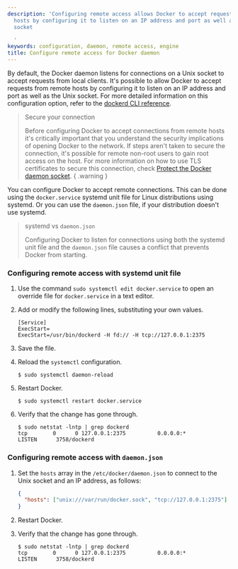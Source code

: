 ```yaml
---
description: 'Configuring remote access allows Docker to accept requests from remote
  hosts by configuring it to listen on an IP address and port as well as the Unix
  socket

  '
keywords: configuration, daemon, remote access, engine
title: Configure remote access for Docker daemon
---
```


By default, the Docker daemon listens for connections on a Unix socket to accept
requests from local clients. It's possible to allow Docker to accept requests
from remote hosts by configuring it to listen on an IP address and port as well
as the Unix socket. For more detailed information on this configuration option,
refer to the
[dockerd CLI reference](/engine/reference/commandline/dockerd/#bind-docker-to-another-hostport-or-a-unix-socket).

<!-- prettier-ignore -->
> Secure your connection
>
> Before configuring Docker to accept connections from remote hosts it's
> critically important that you understand the security implications of opening
> Docker to the network. If steps aren't taken to secure the connection, it's
> possible for remote non-root users to gain root access on the host. For more
> information on how to use TLS certificates to secure this connection, check
> [Protect the Docker daemon socket](../../engine/security/protect-access.md).
{ .warning }

You can configure Docker to accept remote connections. This can be done using
the `docker.service` systemd unit file for Linux distributions using systemd. Or
you can use the `daemon.json` file, if your distribution doesn't use systemd.

> systemd vs `daemon.json`
>
> Configuring Docker to listen for connections using both the systemd unit file
> and the `daemon.json` file causes a conflict that prevents Docker from
> starting.

### Configuring remote access with systemd unit file

1. Use the command `sudo systemctl edit docker.service` to open an override file
   for `docker.service` in a text editor.

2. Add or modify the following lines, substituting your own values.

   ```systemd
   [Service]
   ExecStart=
   ExecStart=/usr/bin/dockerd -H fd:// -H tcp://127.0.0.1:2375
   ```

3. Save the file.

4. Reload the `systemctl` configuration.

   ```console
   $ sudo systemctl daemon-reload
   ```

5. Restart Docker.

   ```console
   $ sudo systemctl restart docker.service
   ```

6. Verify that the change has gone through.

   ```console
   $ sudo netstat -lntp | grep dockerd
   tcp        0      0 127.0.0.1:2375          0.0.0.0:*               LISTEN      3758/dockerd
   ```

### Configuring remote access with `daemon.json`

1. Set the `hosts` array in the `/etc/docker/daemon.json` to connect to the Unix
   socket and an IP address, as follows:

   ```json
   {
     "hosts": ["unix:///var/run/docker.sock", "tcp://127.0.0.1:2375"]
   }
   ```

2. Restart Docker.

3. Verify that the change has gone through.

   ```console
   $ sudo netstat -lntp | grep dockerd
   tcp        0      0 127.0.0.1:2375          0.0.0.0:*               LISTEN      3758/dockerd
   ```